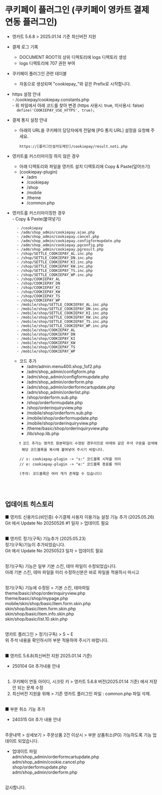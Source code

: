 # 쿠키페이 플러그인 (쿠키페이 영카트 결제 연동 플러그인)

- 영카트 5.6.8 > 2025.01.14 기준 최신버전 지원

- 결제 로그 기록  
    - DOCUMENT ROOT의 상위 디렉토리에 logs 디렉토리 생성  
    - logs 디렉토리에 707 권한 부여  

- 쿠키페이 플러그인 관련 테이블  
    - 자동으로 생성되며 "cookiepay_"와 같은 Prefix로 시작합니다.  

- https 설정 안내  
      - /cookiepay/cookiepay.constants.php  
      - 위 파일에서 아래 코드를 찾아 변경 (https 사용시: true, 미사용시: false)  
      ```  
      define('COOKIEPAY_USE_HTTPS', true);
      ```  
  
- 결제 통지 설정 안내 
    - 아래의 URL을 쿠키페이 담당자에게 전달해 [PG 통지 URL] 설정을 요청해 주세요.    
      ```  
      https://[플러그인설치도메인]/cookiepay/result.noti.php  
      ```  

- 영카트를 커스터마이징 하지 않은 경우  
    - 아래 디렉토리와 파일을 영카트 설치 디렉토리에 Copy & Paste(덮어쓰기) 
    - (cookiepay-plugin)  
        - /adm  
        - /cookiepay  
        - /shop  
        - /mobile  
        - /theme  
        - /common.php  

- 영카트를 커스터마이징한 경우  
        - Copy & Paste(붙여넣기)

        - /cookiepay 
        - /adm/shop_admin/cookiepay.ajax.php
        - /adm/shop_admin/cookiepay.cancel.php 
        - /adm/shop_admin/cookiepay.configformupdate.php
        - /adm/shop_admin/cookiepay.pgconfig.php
        - /adm/shop_admin/cookiepay.pgresult.php
        - /shop/SETTLE_COOKIEPAY_AL.inc.php
        - /shop/SETTLE_COOKIEPAY_DN.inc.php
        - /shop/SETTLE_COOKIEPAY_KI.inc.php
        - /shop/SETTLE_COOKIEPAY_KW.inc.php
        - /shop/SETTLE_COOKIEPAY_TS.inc.php
        - /shop/SETTLE_COOKIEPAY_WP.inc.php
        - /shop/COOKIEPAY_AL
        - /shop/COOKIEPAY_DN
        - /shop/COOKIEPAY_KI
        - /shop/COOKIEPAY_KW
        - /shop/COOKIEPAY_TS
        - /shop/COOKIEPAY_WP
        - /mobile/shop/SETTLE_COOKIEPAY_AL.inc.php
        - /mobile/shop/SETTLE_COOKIEPAY_DN.inc.php
        - /mobile/shop/SETTLE_COOKIEPAY_KI.inc.php
        - /mobile/shop/SETTLE_COOKIEPAY_KW.inc.php
        - /mobile/shop/SETTLE_COOKIEPAY_TS.inc.php
        - /mobile/shop/SETTLE_COOKIEPAY_WP.inc.php
        - /mobile/shop/COOKIEPAY_AL
        - /mobile/shop/COOKIEPAY_DN
        - /mobile/shop/COOKIEPAY_KI
        - /mobile/shop/COOKIEPAY_KW
        - /mobile/shop/COOKIEPAY_TS
        - /mobile/shop/COOKIEPAY_WP
            
    - 코드 추가  
        - /adm/admin.menu400.shop_1of2.php
        - /adm/shop_admin/configform.php
        - /adm/shop_admin/configformupdate.php
        - /adm/shop_admin/orderform.php
        - /adm/shop_admin/orderformcartupdate.php
        - /adm/shop_admin/orderlist.php
        - /shop/orderform.sub.php
        - /shop/orderformupdate.php
        - /shop/orderinquiryview.php
        - /mobile/shop/orderform.sub.php
        - /mobile/shop/orderformupdate.php
        - /mobile/shop/orderinquiryview.php
        - /theme/basic/shop/orderinquiryview.php
        - /lib/shop.lib.php
        ```  
        ❗ 코드 추가는 영카트 원본파일이 수정된 경우이므로 아래와 같은 주석 구문을 검색해  
         해당 코드블록을 복사해 붙여넣어 주시기 바랍니다.

        // s: cookiepay-plugin -> "s:" 코드블록 시작을 의미
        // e: cookiepay-plugin -> "e:" 코드블록 종료를 의미

        (주의: 코드블록은 여러 개가 존재할 수 있습니다)
        ```  


<br><br>
## 업데이트 히스토리

■ 영카트 신용카드(비인증) 수기결제 사용자 이용가능 설정 기능 추가 (2025.05.26)<br>
Git 에서 Update No 20250526 #1 일자 > 업데이트 필요<br><br>

■ 영카트 정기(구독) 기능추가 (2025.05.23)<br>
정기(구독)기능이 추가되었습니다.<br>
Git 에서 Update No 20250523 일자 > 업데이트 필요<br><br>

정기(구독) 기능은 일부 기본 스킨, 테마 파일이 수정되었습니다.<br>
아래 기본 스킨, 테마 파일을 미리 수정하신분은 바로 파일을 적용하시 마시고<br><br>

정기(구독) 기능에 수정된 > 기본 스킨, 테마파일<br>
theme/basic/shop/orderinquiryview.php <br>
theme/basic/shop/mypage.php<br>
mobile/skin/shop/basic/item.form.skin.php<br>
skin/shop/basic/item.form.skin.php <br>
skin/shop/basic/item.info.skin.php<br>
skin/shop/basic/list.10.skin.php<br><br>

영카트 플러그인 > 정기(구독) > S  ~ E <br>
위 주석 내용을 확인하시어 부분 적용하여 주시기 바랍니다.<br><br>

■ 영카트 5.6.8(최신버전 지원 2025.01.14 기준)<br>
 - 250104 Git 추가내용 안내<br><br>

1. 쿠키페이 연동 아이디, 시크릿 키 > 영카트 5.6.8 버전(2025.01.14 기준) 에서 저장 안 되는 문제 수정<br>
2. 최신버전 지원을 위해 > 기존 영카트 플러그인 파일 : common.php 파일 삭제.<br><br>

■ 부분 취소 기능 추가<br>
- 240315 Git 추가 내용 안내<br><br>

주문내역 > 상세보기 > 주문상품 2건 이상시 > 부분 상품취소(PG) 가능하도록 기능 업데이트 되었습니다.<br>
- 업데이트 파일<br>
adm/shop_admin/orderformcartupdate.php<br>
adm/shop_admin/cookie.cancel.php<br>
shop/orderformupdate.php<br>
adm/shop_admin/orderform.php<br><br>

감사합니다.<br>

